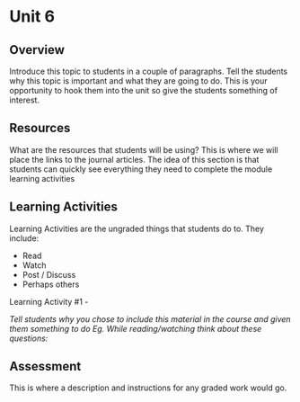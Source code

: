 # Unit 6

## Overview

Introduce this topic to students in a couple of paragraphs. Tell the students why this topic is important and what they are going to do. This is your opportunity to hook them into the unit so give the students something of interest.

## Resources

What are the resources that students will be using? This is where we will place the links to the journal articles. The idea of this section is that students can quickly see everything they need to complete the module learning activities

## Learning Activities

Learning Activities are the ungraded things that students do to. They include:

* Read
* Watch 
* Post / Discuss
* Perhaps others

Learning Activity \#1 - 

_Tell students why you chose to include this material in the course and given them something to do Eg. While reading/watching think about these questions:_



## Assessment

This is where a description and instructions for any graded work would go.





